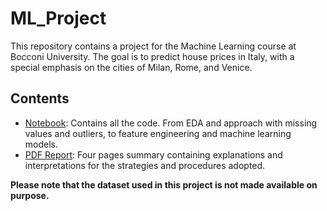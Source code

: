 # ML_Project

This repository contains a project for the Machine Learning course at Bocconi University. The goal is to predict house prices in Italy, with a special emphasis on the cities of Milan, Rome, and Venice.


## Contents

- [Notebook](ml_project.ipynb): Contains all the code. From EDA and approach with missing values and outliers, to feature engineering and machine learning models.
- [PDF Report](ml_project_report.pdf): Four pages summary containing explanations and interpretations for the strategies and procedures adopted.

**Please note that the dataset used in this project is not made available on purpose.**

